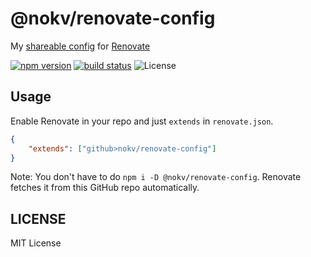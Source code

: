 # @nokv/renovate-config

My [shareable config](https://renovatebot.com/docs/config-presets/) for [Renovate](https://renovatebot.com)

[![npm version][npm-image]][npm-url]
[![build status][ci-image]][ci-url]
![License][license]

## Usage

Enable Renovate in your repo and just `extends` in `renovate.json`.

```json
{
    "extends": ["github>nokv/renovate-config"]
}
```

Note: You don't have to do `npm i -D @nokv/renovate-config`.
Renovate fetches it from this GitHub repo automatically.

## LICENSE

MIT License

[npm-image]: https://img.shields.io/npm/v/@nokl/renovate-config.svg
[npm-url]: https://npmjs.org/package/@nokl/renovate-config
[npm-downloads-image]: https://img.shields.io/npm/dm/@nokl/renovate-config.svg
[ci-image]: https://github.com/nokv/renovate-config/workflows/ci/badge.svg
[ci-url]: https://github.com/nokv/renovate-config/actions?query=workflow%3Aci
[node-version]: https://img.shields.io/badge/Node.js%20support-v16-brightgreen.svg
[license]: https://img.shields.io/npm/l/@nokl/renovate-config.svg
